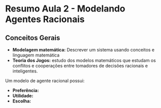 # Resumo Aula 2 - Modelando Agentes Racionais

## Conceitos Gerais

- **Modelagem matemática:** Descrever um sistema usando conceitos e linguagem matemática
- **Teoria dos Jogos:** estudo dos modelos matemáticos que estudam os conflitos e cooperações entre tomadores de decisões racionais e inteligentes.

Um modelo de agente racional possui:

- **Preferência:**
- **Utilidade:**
- **Escolha:**

